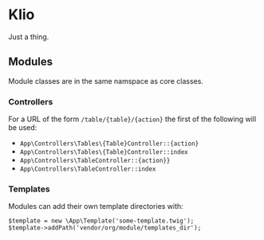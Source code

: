 Klio
====

Just a thing.

## Modules

Module classes are in the same namspace as core classes.

### Controllers

For a URL of the form `/table/{table}/{action}` the first of the following will be used:
- `App\Controllers\Tables\{Table}Controller::{action}`
- `App\Controllers\Tables\{Table}Controller::index`
- `App\Controllers\TableController::{action}}`
- `App\Controllers\TableController::index`

### Templates

Modules can add their own template directories with:

    $template = new \App\Template('some-template.twig');
    $template->addPath('vendor/org/module/templates_dir');
